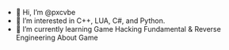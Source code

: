 - 👋 Hi, I’m @pxcvbe
- 👀 I’m interested in C++, LUA, C#, and Python.
- 🌱 I’m currently learning Game Hacking Fundamental & Reverse Engineering About Game
<!------------------------------------------------------------------------------------------------------------------
pxcvbe/pxcvbe is a ✨ special ✨ repository because its `README.md` (this file) appears on your GitHub profile.
You can click the Preview link to take a look at your changes.
--------------------------------------------------------------------------------------------------------------------->
